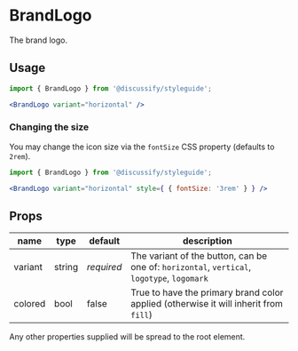 # BrandLogo

The brand logo.

## Usage

```jsx
import { BrandLogo } from '@discussify/styleguide';

<BrandLogo variant="horizontal" />
```

### Changing the size

You may change the icon size via the `fontSize` CSS property (defaults to `2rem`).

```jsx
import { BrandLogo } from '@discussify/styleguide';

<BrandLogo variant="horizontal" style={ { fontSize: '3rem' } } />
```

## Props

| name | type | default | description |
| ---- | ---- | ------- | ----------- |
| variant | string | *required* | The variant of the button, can be one of: `horizontal`, `vertical`, `logotype`, `logomark` |
| colored | bool | false | True to have the primary brand color applied (otherwise it will inherit from `fill`) |

Any other properties supplied will be spread to the root element.

